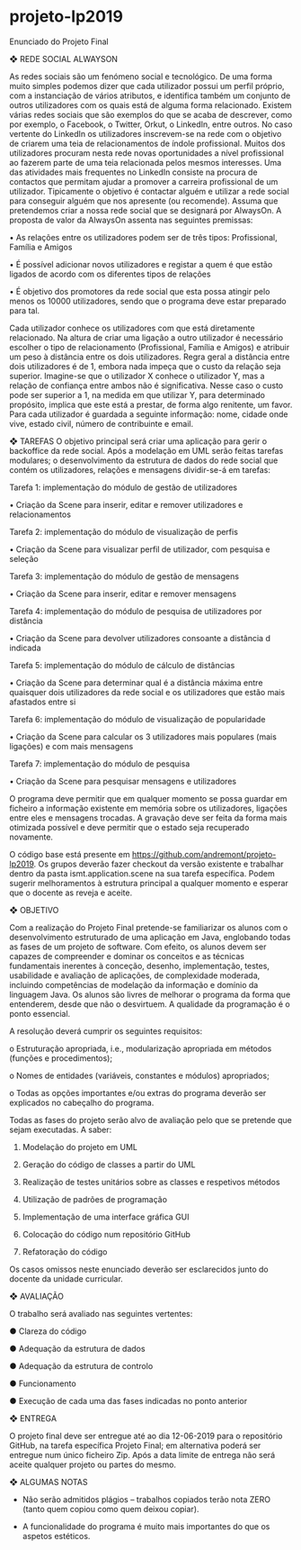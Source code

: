 # projeto-lp2019

Enunciado do Projeto Final

❖	REDE SOCIAL ALWAYSON

As redes sociais são um fenómeno social e tecnológico. De uma forma muito simples podemos dizer que cada utilizador possui um perfil próprio, com a instanciação de vários atributos, e identifica também um conjunto de outros utilizadores com os quais está de alguma forma relacionado. Existem várias redes sociais que são exemplos do que se acaba de descrever, como por exemplo, o Facebook, o Twitter, Orkut, o LinkedIn, entre outros. No caso vertente do LinkedIn os utilizadores inscrevem-se na rede com o objetivo de criarem uma teia de relacionamentos de índole profissional. Muitos dos utilizadores procuram nesta rede novas oportunidades a nível profissional ao fazerem parte de uma teia relacionada pelos mesmos interesses. Uma das atividades mais frequentes no LinkedIn consiste na procura de contactos que permitam ajudar a promover a carreira profissional de um utilizador. Tipicamente o objetivo é contactar alguém e utilizar a rede social para conseguir alguém que nos apresente (ou recomende).
Assuma que pretendemos criar a nossa rede social que se designará por AlwaysOn. A proposta de valor da AlwaysOn assenta nas seguintes premissas:

•	As relações entre os utilizadores podem ser de três tipos: Profissional, Família e Amigos

•	É possível adicionar novos utilizadores e registar a quem é que estão ligados de acordo com os diferentes tipos de relações

•	É objetivo dos promotores da rede social que esta possa atingir pelo menos os 10000 utilizadores, sendo que o programa deve estar preparado para tal.


Cada utilizador conhece os utilizadores com que está diretamente relacionado. Na altura de criar uma ligação a outro utilizador é necessário escolher o tipo de relacionamento (Profissional, Família e Amigos) e atribuir um peso à distância entre os dois utilizadores. Regra geral a distância entre dois utilizadores é de 1, embora nada impeça que o custo da relação seja superior. Imagine-se que o utilizador X conhece o utilizador Y, mas a relação de confiança entre ambos não é significativa. Nesse caso o custo pode ser superior a 1, na medida em que utilizar Y, para determinado propósito, implica que este está a prestar, de forma algo renitente, um favor. Para cada utilizador é guardada a seguinte informação: nome, cidade onde vive, estado civil, número de contribuinte e email.


❖	TAREFAS
O objetivo principal será criar uma aplicação para gerir o backoffice da rede social. Após a modelação em UML serão feitas tarefas modulares; o desenvolvimento da estrutura de dados do rede social que contém os utilizadores, relações e mensagens dividir-se-á em tarefas:

Tarefa 1: implementação do módulo de gestão de utilizadores

•	Criação da Scene para inserir, editar e remover utilizadores e relacionamentos

Tarefa 2: implementação do módulo de visualização de perfis

•	Criação da Scene para visualizar perfil de utilizador, com pesquisa e seleção

Tarefa 3: implementação do módulo de gestão de mensagens

•	Criação da Scene para inserir, editar e remover mensagens

Tarefa 4: implementação do módulo de pesquisa de utilizadores por distância

•	Criação da Scene para devolver utilizadores consoante a distância d indicada 

Tarefa 5: implementação do módulo de cálculo de distâncias

•	Criação da Scene para determinar qual é a distância máxima entre quaisquer dois utilizadores da rede social e os utilizadores que estão mais afastados entre si

Tarefa 6: implementação do módulo de visualização de popularidade

•	Criação da Scene para calcular os 3 utilizadores mais populares (mais ligações) e com mais mensagens

Tarefa 7: implementação do módulo de pesquisa

•	Criação da Scene para pesquisar mensagens e utilizadores 


O programa deve permitir que em qualquer momento se possa guardar em ficheiro a informação existente em memória sobre os utilizadores, ligações entre eles e mensagens trocadas. A gravação deve ser feita da forma mais otimizada possível e deve permitir que o estado seja recuperado novamente.

O código base está presente em https://github.com/andremont/projeto-lp2019. Os grupos deverão fazer checkout da versão existente e trabalhar dentro da pasta ismt.application.scene na sua tarefa específica. Podem sugerir melhoramentos à estrutura principal a qualquer momento e esperar que o docente as reveja e aceite.


❖	OBJETIVO

Com a realização do Projeto Final pretende-se familiarizar os alunos com o desenvolvimento estruturado de uma aplicação em Java, englobando todas as fases de um projeto de software. Com efeito, os alunos devem ser capazes de compreender e dominar os conceitos e as técnicas fundamentais inerentes à conceção, desenho, implementação, testes, usabilidade e avaliação de aplicações, de complexidade moderada, incluindo competências de modelação da informação e domínio da linguagem Java.
Os alunos são livres de melhorar o programa da forma que entenderem, desde que não o desvirtuem. A qualidade da programação é o ponto essencial. 

A resolução deverá cumprir os seguintes requisitos:

o	Estruturação apropriada, i.e., modularização apropriada em métodos (funções e procedimentos);

o	Nomes de entidades (variáveis, constantes e módulos) apropriados;

o	Todas as opções importantes e/ou extras do programa deverão ser explicados no cabeçalho do programa.


Todas as fases do projeto serão alvo de avaliação pelo que se pretende que sejam executadas. A saber:

1.	Modelação do projeto em UML

2.	Geração do código de classes a partir do UML

3.	Realização de testes unitários sobre as classes e respetivos métodos

4.	Utilização de padrões de programação

5.	Implementação de uma interface gráfica GUI

6.	Colocação do código num repositório GitHub

7.	Refatoração do código

Os casos omissos neste enunciado deverão ser esclarecidos junto do docente da unidade curricular.


❖	AVALIAÇÃO

O trabalho será avaliado nas seguintes vertentes:

●	Clareza do código

●	Adequação da estrutura de dados

●	Adequação da estrutura de controlo

●	Funcionamento

●	Execução de cada uma das fases indicadas no ponto anterior


❖	ENTREGA

O projeto final deve ser entregue até ao dia 12-06-2019 para o repositório GitHub, na tarefa específica Projeto Final; em alternativa poderá ser entregue num único ficheiro Zip. Após a data limite de entrega não será aceite qualquer projeto ou partes do mesmo.


❖	ALGUMAS NOTAS

- Não serão admitidos plágios – trabalhos copiados terão nota ZERO (tanto quem copiou como quem deixou copiar).

- A funcionalidade do programa é muito mais importantes do que os aspetos estéticos.

